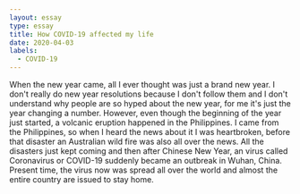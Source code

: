 ```yaml
---
layout: essay
type: essay
title: How COVID-19 affected my life
date: 2020-04-03
labels:
  - COVID-19
---
```


When the new year came, all I ever thought was just a brand new year. I don't really do new year resolutions because I don't follow them and I don't understand why people are so hyped about the new year, for me it's just the year changing a number. However, even though the beginning of the year just started, a volcanic eruption happened in the Philippines. I came from the Philippines, so when I heard the news about it I was heartbroken, before that disaster an Australian wild fire was also all over the news. All the disasters just kept coming and then after Chinese New Year, an virus called Coronavirus or COVID-19 suddenly became an outbreak in Wuhan, China. Present time, the virus now was spread all over the world and almost the entire country are issued to stay home.
